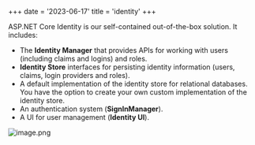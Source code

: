 +++
date = '2023-06-17'
title = 'identity'
+++

ASP.NET Core Identity is our self-contained out-of-the-box solution. It includes:

- The **Identity Manager** that provides APIs for working with users (including claims and logins) and roles.
- **Identity Store** interfaces for persisting identity information (users, claims, login providers and roles).
- A default implementation of the identity store for relational databases. You have the option to create your own custom implementation of the identity store.
- An authentication system (**SignInManager**).
- A UI for user management (**Identity UI**).

![image.png](http://assets.happtim.com/image/n3dc/202306171548366.png)

